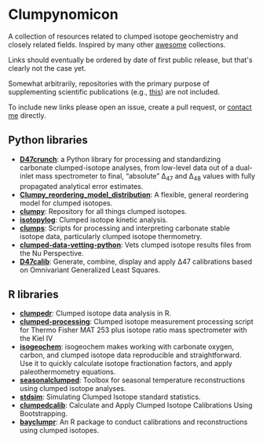# Clumpynomicon

A collection of resources related to clumped isotope geochemistry and closely related fields. Inspired by many other [awesome](https://github.com/sindresorhus/awesome) collections.

Links should eventually be ordered by date of first public release, but that's clearly not the case yet.

Somewhat arbitrarily, repositories with the primary purpose of supplementing scientific publications (e.g., [this](https://github.com/mdaeron/InterCarb)) are not included.

To include new links please open an issue, create a pull request, or [contact me](mailto:daeron@lsce.ipsl.fr?subject=[cryptonomicon]) directly.

## Python libraries

* [**D47crunch**](https://github.com/mdaeron/D47crunch): a Python library for processing and standardizing carbonate clumped-isotope analyses, from low-level data out of a dual-inlet mass spectrometer to final, “absolute” Δ<sub>47</sub> and Δ<sub>48</sub> values with fully propagated analytical error estimates.
* [**Clumpy\_reordering\_model\_distribution**](https://github.com/maxmansaxman/Clumpy_reordering_model_distribution): A flexible, general reordering model for clumped isotopes.
* [**clumpy**](https://github.com/maxmansaxman/clumpy): Repository for all things clumped isotopes.
* [**isotopylog**](https://github.com/FluvialSeds/isotopylog): Clumped isotope kinetic analysis.
* [**clumps**](https://github.com/khoddy/clumps): Scripts for processing and interpreting carbonate stable isotope data, particularly clumped isotope thermometry.
* [**clumped-data-vetting-python**](https://github.com/noahtrawicki/clumped-data-vetting-python): Vets clumped isotope results files from the Nu Perspective.
* [**D47calib**](https://github.com/mdaeron/D47calib): Generate, combine, display and apply Δ47 calibrations based on Omnivariant Generalized Least Squares.


## R libraries

* [**clumpedr**](https://github.com/isoverse/clumpedr): Clumped isotope data analysis in R.
* [**clumped-processing**](https://github.com/UtrechtUniversity/clumped-processing): Clumped isotope measurement processing script for Thermo Fisher MAT 253 plus isotope ratio mass spectrometer with the Kiel IV
* [**isogeochem**](https://github.com/davidbajnai/isogeochem): isogeochem makes working with carbonate oxygen, carbon, and clumped isotope data reproducible and straightforward. Use it to quickly calculate isotope fractionation factors, and apply paleothermometry equations.
* [**seasonalclumped**](https://github.com/nielsjdewinter/seasonalclumped): Toolbox for seasonal temperature reconstructions using clumped isotope analyses.
* [**stdsim**](https://github.com/japhir/stdsim): Simulating Clumped Isotope standard statistics.
* [**clumpedcalib**](https://github.com/japhir/clumpedcalib): Calculate and Apply Clumped Isotope Calibrations Using Bootstrapping.
* [**bayclumpr**](https://github.com/Tripati-Lab/bayclumpr): An R package to conduct calibrations and reconstructions using clumped isotopes.